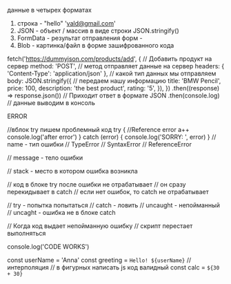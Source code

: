 данные в четырех форматах

1. строка - "hello" 'vald@gmail.com'
2. JSON - объект / массив в виде строки JSON.stringify()
3. FormData - результат отправления форм -
4. Blob - картинка/файл в форме зашифрованного кода

fetch('https://dummyjson.com/products/add', {
// Добавить продукт на сервер
method: 'POST', // метод отправляет данные на сервер
headers: { 'Content-Type': 'application/json' }, // какой тип данных мы отправляем
body: JSON.stringify({
// передаем нашу информацию
title: 'BMW Pencil',
price: 100,
description: 'the best product',
rating: '5',
}),
})
.then((response) => response.json()) // Приходит ответ в формате JSON
.then(console.log) // данные выводим в консоль

ERROR

//вблок try пишем проблемный код
try {
//Reference error
a++
console.log('after error')
} catch (error) {
console.log('SORRY: ', error)
}
// name - тип ошибки
// TypeError
// SyntaxError
// ReferenceError

// message - тело ошибки

// stack - место в котором ошибка возникла

// код в блоке try после ошибки не отрабатывает
// он сразу перекидывает в catch
// если нет ошибок, то catch не отрабатывает

// try - попытка попытаться
// catch - ловить
// uncaught - непойманный
// uncaght - ошибка не в блоке catch

// Когда код выдает непойманную ошибку
// скрипт перестает выполняться

console.log('CODE WORKS')

const userName = 'Anna'
const greeting = `Hello! ${userName}` // интерполяция
// в фигурных написать js код валидный
const calc = `${30 + 30}`
